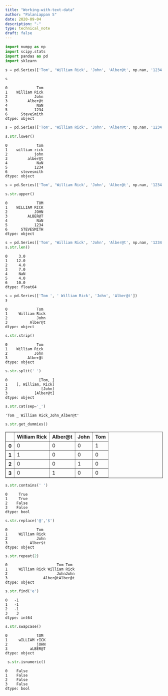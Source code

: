```yaml
---
title: "Working-with-text-data"
author: "Palaniappan S"
date: 2020-09-04
description: "-"
type: technical_note
draft: false
---
```


```python
import numpy as np
import scipy.stats
import pandas as pd
import sklearn
```


```python
s = pd.Series(['Tom', 'William Rick', 'John', 'Alber@t', np.nan, '1234','SteveSmith'])

s
```




    0             Tom
    1    William Rick
    2            John
    3         Alber@t
    4             NaN
    5            1234
    6      SteveSmith
    dtype: object




```python
s = pd.Series(['Tom', 'William Rick', 'John', 'Alber@t', np.nan, '1234','SteveSmith'])

s.str.lower()
```




    0             tom
    1    william rick
    2            john
    3         alber@t
    4             NaN
    5            1234
    6      stevesmith
    dtype: object




```python
s = pd.Series(['Tom', 'William Rick', 'John', 'Alber@t', np.nan, '1234','SteveSmith'])

s.str.upper()
```




    0             TOM
    1    WILLIAM RICK
    2            JOHN
    3         ALBER@T
    4             NaN
    5            1234
    6      STEVESMITH
    dtype: object




```python
s = pd.Series(['Tom', 'William Rick', 'John', 'Alber@t', np.nan, '1234','SteveSmith'])
s.str.len()
```




    0     3.0
    1    12.0
    2     4.0
    3     7.0
    4     NaN
    5     4.0
    6    10.0
    dtype: float64




```python
s = pd.Series(['Tom ', ' William Rick', 'John', 'Alber@t'])
s
```




    0             Tom 
    1     William Rick
    2             John
    3          Alber@t
    dtype: object




```python
s.str.strip()
```




    0             Tom
    1    William Rick
    2            John
    3         Alber@t
    dtype: object




```python
s.str.split(' ')
```




    0              [Tom, ]
    1    [, William, Rick]
    2               [John]
    3            [Alber@t]
    dtype: object




```python
s.str.cat(sep='_')
```




    'Tom _ William Rick_John_Alber@t'




```python
s.str.get_dummies()
```




<div>
<style scoped>
    .dataframe tbody tr th:only-of-type {
        vertical-align: middle;
    }

    .dataframe tbody tr th {
        vertical-align: top;
    }

    .dataframe thead th {
        text-align: right;
    }
</style>
<table border="1" class="dataframe">
  <thead>
    <tr style="text-align: right;">
      <th></th>
      <th>William Rick</th>
      <th>Alber@t</th>
      <th>John</th>
      <th>Tom</th>
    </tr>
  </thead>
  <tbody>
    <tr>
      <th>0</th>
      <td>0</td>
      <td>0</td>
      <td>0</td>
      <td>1</td>
    </tr>
    <tr>
      <th>1</th>
      <td>1</td>
      <td>0</td>
      <td>0</td>
      <td>0</td>
    </tr>
    <tr>
      <th>2</th>
      <td>0</td>
      <td>0</td>
      <td>1</td>
      <td>0</td>
    </tr>
    <tr>
      <th>3</th>
      <td>0</td>
      <td>1</td>
      <td>0</td>
      <td>0</td>
    </tr>
  </tbody>
</table>
</div>




```python
s.str.contains(' ')
```




    0     True
    1     True
    2    False
    3    False
    dtype: bool




```python
s.str.replace('@','$')
```




    0             Tom 
    1     William Rick
    2             John
    3          Alber$t
    dtype: object




```python
s.str.repeat(2)
```




    0                      Tom Tom 
    1     William Rick William Rick
    2                      JohnJohn
    3                Alber@tAlber@t
    dtype: object




```python
s.str.find('e')
```




    0   -1
    1   -1
    2   -1
    3    3
    dtype: int64




```python
s.str.swapcase()
```




    0             tOM 
    1     wILLIAM rICK
    2             jOHN
    3          aLBER@T
    dtype: object




```python
 s.str.isnumeric()
```




    0    False
    1    False
    2    False
    3    False
    dtype: bool



